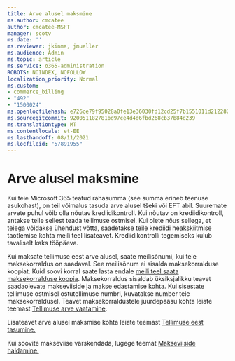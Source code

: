```yaml
---
title: Arve alusel maksmine
ms.author: cmcatee
author: cmcatee-MSFT
manager: scotv
ms.date: ''
ms.reviewer: jkinma, jmueller
ms.audience: Admin
ms.topic: article
ms.service: o365-administration
ROBOTS: NOINDEX, NOFOLLOW
localization_priority: Normal
ms.custom:
- commerce_billing
- "492"
- "1500024"
ms.openlocfilehash: e726ce79f95028a0fe13e36030fd12cd25f7b1551011d21228231817ffc3d07f
ms.sourcegitcommit: 920051182781bd97ce4d4d6fbd268cb37b84d239
ms.translationtype: MT
ms.contentlocale: et-EE
ms.lasthandoff: 08/11/2021
ms.locfileid: "57891955"
---
```

# <a name="pay-by-invoice"></a>Arve alusel maksmine

Kui teie Microsoft 365 teatud rahasumma (see summa erineb teenuse asukohast), on teil võimalus tasuda arve alusel tšeki või EFT abil. Suuremate arvete puhul võib olla nõutav krediidikontroll. Kui nõutav on krediidikontroll, antakse teile sellest teada tellimuse ostmisel. Kui olete nõus sellega, et teiega võidakse ühendust võtta, saadetakse teile krediidi heakskiitmise taotlemise kohta meili teel lisateavet. Krediidikontrolli tegemiseks kulub tavaliselt kaks tööpäeva.

Kui maksate tellimuse eest arve alusel, saate meilisõnumi, kui teie maksekorraldus on saadaval. See meilisõnum ei sisalda maksekorralduse koopiat. Kuid soovi korral saate lasta endale [meili teel saata maksekorralduse koopia](https://docs.microsoft.com/microsoft-365/commerce/billing-and-payments/view-your-bill-or-invoice.md#receive-a-copy-of-your-billing-statement-in-email). Maksekorraldus sisaldab üksiksjalikku teavet saadaolevate makseviiside ja makse edastamise kohta. Kui sisestate tellimuse ostmisel ostutellimuse numbri, kuvatakse number teie maksekorraldusel. Teavet maksekorraldustele juurdepääsu kohta leiate teemast [Tellimuse arve vaatamine](https://docs.microsoft.com/microsoft-365/commerce/billing-and-payments/view-your-bill-or-invoice).

Lisateavet arve alusel maksmise kohta leiate teemast [Tellimuse eest tasumine.](https://docs.microsoft.com/microsoft-365/commerce/billing-and-payments/pay-for-your-subscription)

Kui soovite makseviise värskendada, lugege teemat [Makseviiside haldamine.](https://docs.microsoft.com/microsoft-365/commerce/billing-and-payments/manage-payment-methods)